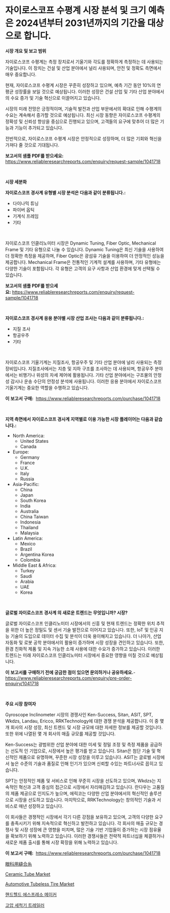 <p><h1>자이로스코프 수평계 시장 분석 및 크기 예측은 2024년부터 2031년까지의 기간을 대상으로 합니다.</h1></p><p><strong>시장 개요 및 보고 범위</strong></p>
<p><p>자이로스코프 수평계는 측정 장치로서 기울기와 각도를 정확하게 측정하는 데 사용되는 기술입니다. 이 장치는 건설 및 산업 분야에서 널리 사용되며, 안전 및 정확도 측면에서 매우 중요합니다. </p><p>현재, 자이로스코프 수평계 시장은 꾸준히 성장하고 있으며, 예측 기간 동안 10%의 연평균 성장률을 보일 것으로 예상됩니다. 이러한 성장은 건설 산업 및 기타 산업 분야에서의 수요 증가 및 기술 혁신으로 이끌어지고 있습니다. </p><p>시장의 미래 전망은 긍정적이며, 기술적 발전과 산업 부문에서의 확대로 인해 수평계의 수요는 계속해서 증가할 것으로 예상됩니다. 최신 시장 동향은 자이로스코프 수평계의 정확성 및 신뢰성 향상을 중심으로 진행되고 있으며, 고객들의 요구에 맞추어 더 많은 기능과 기능이 추가되고 있습니다. </p><p>전반적으로, 자이로스코프 수평계 시장은 안정적으로 성장하며, 더 많은 기회와 혁신을 가져다 줄 것으로 기대됩니다.</p></p>
<p><strong>보고서의 샘플 PDF를 받으세요:</strong> <a href="https://www.reliableresearchreports.com/enquiry/request-sample/1041718">https://www.reliableresearchreports.com/enquiry/request-sample/1041718</a></p>
<p>&nbsp;</p>
<p><strong>시장 세분화</strong></p>
<p><strong>자이로스코프 경사계 유형별 시장 분석은 다음과 같이 분류됩니다.:</strong></p>
<p><ul><li>다이나믹 튜닝</li><li>파이버 옵틱</li><li>기계식 프레임</li><li>기타</li></ul></p>
<p>&nbsp;</p>
<p><p>자이로스코프 인클리노미터 시장은 Dynamic Tuning, Fiber Optic, Mechanical Frame 및 기타 유형으로 나눌 수 있습니다. Dynamic Tuning은 최신 기술을 사용하여 더 정확한 측정을 제공하며, Fiber Optic은 광섬유 기술을 이용하여 더 안정적인 성능을 제공합니다. Mechanical Frame은 전통적인 기계적 설계를 사용하며, 기타 유형에는 다양한 기술이 포함됩니다. 각 유형은 고객의 요구 사항과 산업 환경에 맞게 선택될 수 있습니다.</p></p>
<p><strong>보고서의 샘플 PDF를 받으세요:</strong>&nbsp;<a href="https://www.reliableresearchreports.com/enquiry/request-sample/1041718">https://www.reliableresearchreports.com/enquiry/request-sample/1041718</a></p>
<p>&nbsp;</p>
<p><strong> 자이로스코프 경사계 응용 분야별 시장 산업 조사는 다음과 같이 분류됩니다.:</strong></p>
<p><ul><li>지질 조사</li><li>항공우주</li><li>기타</li></ul></p>
<p>&nbsp;</p>
<p><p>자이로스코프 기울기계는 지질조사, 항공우주 및 기타 산업 분야에 널리 사용되는 측정 장비입니다. 지질조사에서는 지층 및 지하 구조를 조사하는 데 사용되며, 항공우주 분야에서는 비행기나 위성의 자세 제어에 활용됩니다. 기타 산업 분야에서는 구조물의 안정성 감시나 운송 수단의 안정성 분석에 사용됩니다. 이러한 응용 분야에서 자이로스코프 기울기계는 중요한 역할을 수행하고 있습니다.</p></p>
<p><strong>이 보고서 구매:</strong>&nbsp; <a href="https://www.reliableresearchreports.com/purchase/1041718">https://www.reliableresearchreports.com/purchase/1041718</a></p>
<p>&nbsp;</p>
<p><strong>지역 측면에서 자이로스코프 경사계 지역별로 이용 가능한 시장 플레이어는 다음과 같습니다.:</strong></p>
<p><ul>
    <li>
        North America:
        <ul>
            <li>United States</li>
            <li>Canada</li>
        </ul>
    </li>
    <li>
        Europe:
        <ul>
            <li>Germany</li>
            <li>France</li>
            <li>U.K.</li>
            <li>Italy</li>
            <li>Russia</li>
        </ul>
    </li>
    <li>
        Asia-Pacific:
        <ul>
            <li>China</li>
            <li>Japan</li>
            <li>South Korea</li>
            <li>India</li>
            <li>Australia</li>
            <li>China Taiwan</li>
            <li>Indonesia</li>
            <li>Thailand</li>
            <li>Malaysia</li>
        </ul>
    </li>
    <li>
        Latin America:
        <ul>
            <li>Mexico</li>
            <li>Brazil</li>
            <li>Argentina Korea</li>
            <li>Colombia</li>
        </ul>
    </li>
    <li>
        Middle East & Africa:
        <ul>
            <li>Turkey</li>
            <li>Saudi</li>
            <li>Arabia</li>
            <li>UAE</li>
            <li>Korea</li>
        </ul>
    </li>
    </ul></p>
<p>&nbsp;</p>
<p><strong>글로벌 자이로스코프 경사계 의 새로운 트렌드는 무엇입니까? 시장?</strong></p>
<p><p>글로벌 자이로스코프 인클리노미터 시장에서의 신흥 및 현재 트렌드는 정확한 위치 추적을 위한 더 높은 정밀도 및 센서 기술 발전으로 이어지고 있습니다. 또한, IoT 및 인공 지능 기술의 도입으로 데이터 수집 및 분석이 더욱 용이해지고 있습니다. 더 나아가, 산업 자동화 및 로봇 공학 분야에서의 활용이 증가하며 시장 성장을 견인하고 있습니다. 또한, 환경 친화적 제품 및 지속 가능한 소재 사용에 대한 수요가 증가하고 있습니다. 이러한 트렌드는 미래 자이로스코프 인클리노미터 시장에서 중요한 영향을 미칠 것으로 예상됩니다.</p></p>
<p><strong>이 보고서를 구매하기 전에 궁금한 점이 있으면 문의하거나 공유하세요.</strong>- <a href="https://www.reliableresearchreports.com/enquiry/pre-order-enquiry/1041718">https://www.reliableresearchreports.com/enquiry/pre-order-enquiry/1041718</a></p>
<p>&nbsp;</p>
<p><strong>주요 시장 참여자</strong></p>
<p><p>Gyroscope Inclinometer 시장의 경쟁사인 Ken-Success, Sitan, ASIT, SPT, Wkdzs, Landau, Ericco, RRKTechnology에 대한 경쟁 분석을 제공합니다. 이 중 몇 개 회사의 시장 성장, 최신 트렌드 및 시장 규모에 대한 자세한 정보를 제공할 것입니다. 또한 위에 나열된 몇 개 회사의 매출 규모를 제공할 것입니다. </p><p>Ken-Success는 광범위한 산업 분야에 대한 미세 및 정밀 조정 및 측정 제품을 공급하는 선도적 인 기업으로, 시장에서 높은 평가를 받고 있습니다. Sitan은 첨단 기술 및 혁신적인 제품으로 유명하며, 꾸준한 시장 성장을 이루고 있습니다. ASIT는 글로벌 시장에서 높은 수준의 기술과 품질로 인해 인기가 있으며 신뢰할 수있는 파트너사로 꼽히고 있습니다.</p><p>SPT는 안정적인 제품 및 서비스로 인해 꾸준히 시장을 선도하고 있으며, Wkdzs는 지속적인 혁신과 고객 중심의 접근으로 시장에서 자리매김하고 있습니다. 란다우는 고품질의 제품 제공으로 인지도가 높으며, 에릭코는 다양한 산업 분야에서의 혁신적인 솔루션으로 시장을 선도하고 있습니다. 마지막으로, RRKTechnology는 창의적인 기술과 서비스로 매년 성장하고 있습니다.</p><p>이 회사들은 경쟁적인 시장에서 각기 다른 강점을 보유하고 있으며, 고객의 다양한 요구를 충족시키기 위해 지속적으로 혁신하고 발전하고 있습니다. 각 회사의 매출 규모는 경쟁사 및 시장 성장에 큰 영향을 미치며, 많은 기술 기반 기업들이 증가하는 시장 점유율을 확보하기 위해 노력하고 있습니다. 이러한 경쟁사들은 전략적 파트너십을 체결하거나 새로운 제품 출시를 통해 시장 확장을 위해 노력하고 있습니다.</p></p>
<p><strong>이 보고서 구매:</strong>&nbsp;&nbsp;<a href="https://www.reliableresearchreports.com/purchase/1041718">https://www.reliableresearchreports.com/purchase/1041718</a></p>
<p><p><a href="https://github.com/efcvopdgkdx128/Market-Research-Report-List-1/blob/main/71825364412.md">眼科用縫合糸</a></p><p><a href="https://view.publitas.com/reportprime-1/ceramic-tube-market-size-growing-and-forecasted-for-period-from-2024-2031-and-provides-complete-market-analysis-of-this-market/">Ceramic Tube Market</a></p><p><a href="https://forested-sushi-9b0.notion.site/Automotive-Tubeless-Tire-Market-Size-Evaluating-its-Market-Trends-Growth-and-Projections-2024-2-c042ac5c09c941eeaafd28bcfdcf71cb">Automotive Tubeless Tire Market</a></p><p><a href="https://medium.com/@rudyswaniafgwski56664/%EC%86%90%EB%B0%94%EB%8B%A5%EC%97%90-%EB%93%A4%EC%96%B4%EB%A7%9E%EB%8A%94-%EC%97%90%EC%8A%A4%ED%94%84%EB%A0%88%EC%86%8C-%EB%A9%94%EC%9D%B4%EC%BB%A4-%EC%8B%9C%EC%9E%A5%EC%9D%80-%EC%8B%9C%EC%9E%A5-%EC%A0%90%EC%9C%A0%EC%9C%A8-%EA%B7%9C%EB%AA%A8-%EB%B0%8F-2031%EB%85%84%EA%B9%8C%EC%A7%80-%EC%98%88%EC%83%81%EB%90%9C-%EC%98%88%EC%B8%A1%EC%97%90-%EC%A4%91%EC%A0%90%EC%9D%84-%EB%91%90%EA%B3%A0-%EC%9E%88%EC%8A%B5%EB%8B%88%EB%8B%A4-48558507febd">핸드헬드 에스프레소 메이커</a></p><p><a href="https://github.com/fredrickeglers/Market-Research-Report-List-1/blob/main/77533634016.md">고압 세척기 트레일러</a></p></p>
